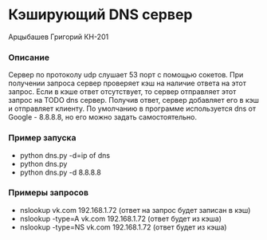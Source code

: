 # Кэширующий DNS сервер

Арцыбашев Григорий КН-201

### Описание

Сервер по протоколу udp слушает 53 порт с помощью сокетов. При получении
запроса сервер проверяет кэш на наличие ответа на этот запрос. Если в кэше
ответ отсутствует, то сервер отправляет этот запрос на TODO dns сервер.
Получив ответ, сервер добавляет его в кэш и отправляет клиенту.
По умолчанию в программе используется dns от Google - 8.8.8.8, но его можно
задать самостоятельно.

### Пример запуска

- python dns.py -d=ip of dns
- python dns.py
- python dns.py -d 8.8.8.8

### Примеры запросов

- nslookup vk.com 192.168.1.72 (ответ на запрос будет записан в кэш)
- nslookup -type=A vk.com 192.168.1.72 (ответ будет из кэша)
- nslookup -type=NS vk.com 192.168.1.72 (ответ будет из кэша)
